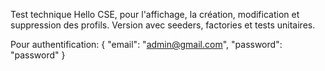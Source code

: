 Test technique Hello CSE, pour l'affichage, la création, modification et suppression des profils.
Version avec seeders, factories et tests unitaires.

Pour authentification:
{
"email": "admin@gmail.com",
"password": "password"
}
